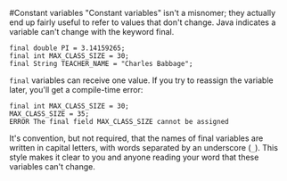 #Constant variables
"Constant variables" isn't a misnomer; they actually end up fairly useful to refer to values that don't change. Java indicates a variable can't change with the keyword <word data-key="final">final</word>.

    final double PI = 3.14159265;
    final int MAX_CLASS_SIZE = 30;
    final String TEACHER_NAME = "Charles Babbage";

`final` variables can receive one value. If you try to reassign the variable later, you'll get a compile-time error:

    final int MAX_CLASS_SIZE = 30;
    MAX_CLASS_SIZE = 35;
    ERROR The final field MAX_CLASS_SIZE cannot be assigned

It's convention, but not required, that the names of final variables are written in capital letters, with words separated by an underscore (`_`). This style makes it clear to you and anyone reading your word that these variables can't change.